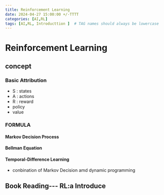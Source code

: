 ```yaml
---
title: Reinforcement Learning
date: 2024-04-27 15:00:00 +/-TTTT
categories: [AI,RL]
tags: [AI,RL, Introducttion ]  # TAG names should always be lowercase
---
```

# Reinforcement Learning
## concept
### Basic Attribution
* S : states
* A : actions
* R : reward
* policy
* value

### FORMULA
#### Markov Decision Process

#### Bellman Equation

#### Temporal-Difference Learning
* conbination of Markov Decision amd dynamic programming


## Book Reading--- RL:a Introduce
